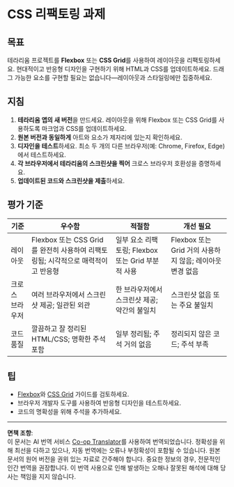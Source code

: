 <!--
CO_OP_TRANSLATOR_METADATA:
{
  "original_hash": "a212cc22a18eddf9046b7a16dfbafd8b",
  "translation_date": "2025-10-03T09:07:20+00:00",
  "source_file": "3-terrarium/2-intro-to-css/assignment.md",
  "language_code": "ko"
}
-->
# CSS 리팩토링 과제

## 목표

테라리움 프로젝트를 **Flexbox** 또는 **CSS Grid**를 사용하여 레이아웃을 리팩토링하세요. 현대적이고 반응형 디자인을 구현하기 위해 HTML과 CSS를 업데이트하세요. 드래그 가능한 요소를 구현할 필요는 없습니다—레이아웃과 스타일링에만 집중하세요.

## 지침

1. **테라리움 앱의 새 버전**을 만드세요. 레이아웃을 위해 Flexbox 또는 CSS Grid를 사용하도록 마크업과 CSS를 업데이트하세요.
2. **원본 버전과 동일하게** 아트와 요소가 제자리에 있는지 확인하세요.
3. **디자인을 테스트**하세요. 최소 두 개의 다른 브라우저(예: Chrome, Firefox, Edge)에서 테스트하세요.
4. **각 브라우저에서 테라리움의 스크린샷을 찍어** 크로스 브라우저 호환성을 증명하세요.
5. **업데이트된 코드와 스크린샷을 제출**하세요.

## 평가 기준

| 기준       | 우수함                                                                 | 적절함                              | 개선 필요                              |
|------------|-----------------------------------------------------------------------|-------------------------------------|----------------------------------------|
| 레이아웃   | Flexbox 또는 CSS Grid를 완전히 사용하여 리팩토링됨; 시각적으로 매력적이고 반응형 | 일부 요소 리팩토링; Flexbox 또는 Grid 부분적 사용 | Flexbox 또는 Grid 거의 사용하지 않음; 레이아웃 변경 없음 |
| 크로스 브라우저 | 여러 브라우저에서 스크린샷 제공; 일관된 외관                     | 한 브라우저에서 스크린샷 제공; 약간의 불일치 | 스크린샷 없음 또는 주요 불일치         |
| 코드 품질   | 깔끔하고 잘 정리된 HTML/CSS; 명확한 주석 포함                        | 일부 정리됨; 주석 거의 없음          | 정리되지 않은 코드; 주석 부족          |

## 팁

- [Flexbox](https://css-tricks.com/snippets/css/a-guide-to-flexbox/)와 [CSS Grid](https://css-tricks.com/snippets/css/complete-guide-grid/) 가이드를 검토하세요.
- 브라우저 개발자 도구를 사용하여 반응형 디자인을 테스트하세요.
- 코드의 명확성을 위해 주석을 추가하세요.

---

**면책 조항**:  
이 문서는 AI 번역 서비스 [Co-op Translator](https://github.com/Azure/co-op-translator)를 사용하여 번역되었습니다. 정확성을 위해 최선을 다하고 있으나, 자동 번역에는 오류나 부정확성이 포함될 수 있습니다. 원본 문서의 원어 버전을 권위 있는 자료로 간주해야 합니다. 중요한 정보의 경우, 전문적인 인간 번역을 권장합니다. 이 번역 사용으로 인해 발생하는 오해나 잘못된 해석에 대해 당사는 책임을 지지 않습니다.